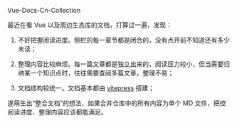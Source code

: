Vue-Docs-Cn-Collection

最近在看 Vue 以及周边生态库的文档，打算过一遍，发现：

1. 不好把握阅读进度。侧栏的每一章节都是闭合的，没有点开前不知道还有多少未读；

2. 整理内容比较麻烦。每一篇文章都是独立出来的，阅读压力较小，但当需要归纳某一个知识点时，往往需要查阅多篇文章，整理不易；

3. 文档结构较统一。文档基本都由 [vitepress](https://vitepress.dev/guide/what-is-vitepress) 搭建；

遂萌生出“整合文档”的想法，如果合并仓库中的所有内容为单个 MD 文件，把控阅读进度、整理内容应该都能满足。



